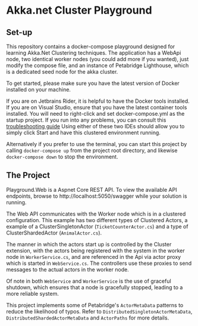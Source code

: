 # Akka.net Cluster Playground

## Set-up
This repository contains a docker-compose playground designed for learning Akka.Net Clustering techniques.
The application has a WebApi node, two identical worker nodes (you could add more if you wanted), just modify the compose
file, and an instance of Petabridge Lighthouse, which is a dedicated seed node for the akka cluster.

To get started, please make sure you have the latest version of Docker installed on your machine.

If you are on Jetbrains Rider, it is helpful to have the Docker tools installed. 
If you are on Visual Studio, ensure that you have the latest container tools installed. You will need to right-click and set docker-compose.yml as the startup project. If you run into any problems,
you can consult this [troubleshooting guide](https://docs.microsoft.com/en-us/visualstudio/containers/vs-azure-tools-docker-troubleshooting-docker-errors?view=vs-2017)
Using either of these two IDEs should allow you to simply click Start and have this clustered environment running.  

Alternatively if you prefer to use the terminal, you can start this project by calling `docker-compose up` from the 
project root directory, and likewise `docker-compose down` to stop the environment.

## The Project
Playground.Web is a Aspnet Core REST API. To view the available API endpoints, browse to http://localhost:5050/swagger
while your solution is running. 

The Web API communicates with the Worker node which is in a clustered configuration. This example has two different 
types of Clustered Actors, a example of a ClusterSingletonActor (`TicketCounterActor.cs`) and a type of 
ClusterShardedActor (`AnimalActor.cs`).

The manner in which the actors start up is controlled by the Cluster extension, with the actors being registered with 
the system in the worker node in `WorkerService.cs`, and are referenced in the Api via actor proxy which is started in
`WebService.cs`. The controllers use these proxies to send messages to the actual actors in the worker node. 

Of note in both `WebService` and `WorkerService` is the use of graceful shutdown, which ensures that a node is gracefully
stopped, leading to a more reliable system. 

This project implements some of Petabridge's `ActorMetaData` patterns to reduce the likelihood of typos. 
Refer to `DistributedSingletonActorMetaData`, `DistributedShardedActorMetaData` and `ActorPaths` for more details.


